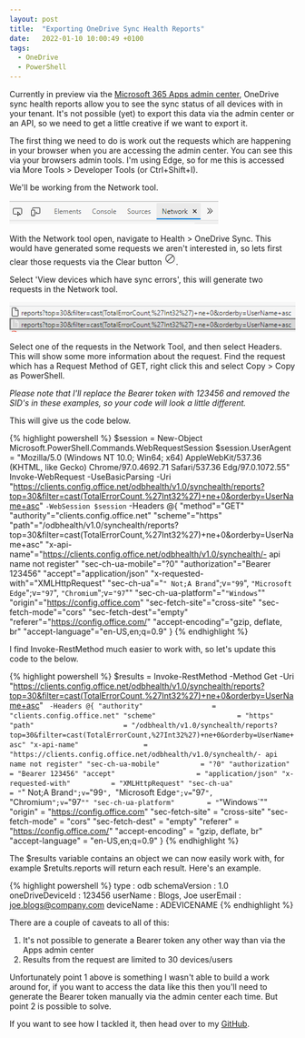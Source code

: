 ```yaml
---
layout: post
title:  "Exporting OneDrive Sync Health Reports"
date:   2022-01-10 10:00:49 +0100
tags:
  - OneDrive
  - PowerShell
---
```

Currently in preview via the [Microsoft 365 Apps admin center](https://config.office.com/officeSettings/onedrive), OneDrive sync health reports allow you to see the sync status of all devices with in your tenant. 
It's not possible (yet) to export this data via the admin center or an API, so we need to get a little creative if we want to export it.

The first thing we need to do is work out the requests which are happening in your browser when you are accessing the admin center. You can see this via your browsers admin tools. I'm using Edge, so for me this is accessed via More Tools > Developer Tools (or Ctrl+Shift+I).

We'll be working from the Network tool.

![Edge network tool](/images/edge-network-tool.png)

With the Network tool open, navigate to Health > OneDrive Sync. This would have generated some requests we aren't interested in, so lets first clear those requests via the Clear button ![clear button](/images/edge-network-tool-clear.png).

Select 'View devices which have sync errors', this will generate two requests in the Network tool.

![requests](/images/onedrive-sync-errors-requests.png)

Select one of the requests in the Network Tool, and then select Headers. This will show some more information about the request. Find the request which has a Request Method of GET, right click this and select Copy > Copy as PowerShell.

*Please note that I'll replace the Bearer token with 123456 and removed the SID's in these examples, so your code will look a little different.*

This will give us the code below. 

{% highlight powershell %}
	$session = New-Object Microsoft.PowerShell.Commands.WebRequestSession
$session.UserAgent = "Mozilla/5.0 (Windows NT 10.0; Win64; x64) AppleWebKit/537.36 (KHTML, like Gecko) Chrome/97.0.4692.71 Safari/537.36 Edg/97.0.1072.55"
Invoke-WebRequest -UseBasicParsing -Uri "https://clients.config.office.net/odbhealth/v1.0/synchealth/reports?top=30&filter=cast(TotalErrorCount,%27Int32%27)+ne+0&orderby=UserName+asc" `
-WebSession $session `
-Headers @{
"method"="GET"
  "authority"="clients.config.office.net"
  "scheme"="https"
  "path"="/odbhealth/v1.0/synchealth/reports?top=30&filter=cast(TotalErrorCount,%27Int32%27)+ne+0&orderby=UserName+asc"
  "x-api-name"="https://clients.config.office.net/odbhealth/v1.0/synchealth/- api name not register"
  "sec-ch-ua-mobile"="?0"
  "authorization"="Bearer 123456"
  "accept"="application/json"
  "x-requested-with"="XMLHttpRequest"
  "sec-ch-ua"="`" Not;A Brand`";v=`"99`", `"Microsoft Edge`";v=`"97`", `"Chromium`";v=`"97`""
  "sec-ch-ua-platform"="`"Windows`""
  "origin"="https://config.office.com"
  "sec-fetch-site"="cross-site"
  "sec-fetch-mode"="cors"
  "sec-fetch-dest"="empty"
  "referer"="https://config.office.com/"
  "accept-encoding"="gzip, deflate, br"
  "accept-language"="en-US,en;q=0.9"
}
{% endhighlight %}

I find Invoke-RestMethod much easier to work with, so let's update this code to the below.

{% highlight powershell %}
$results = Invoke-RestMethod -Method Get -Uri "https://clients.config.office.net/odbhealth/v1.0/synchealth/reports?top=30&filter=cast(TotalErrorCount,%27Int32%27)+ne+0&orderby=UserName+asc" `
-Headers @{
  "authority"                 = "clients.config.office.net"
  "scheme"                    = "https"
  "path"                      = "/odbhealth/v1.0/synchealth/reports?top=30&filter=cast(TotalErrorCount,%27Int32%27)+ne+0&orderby=UserName+asc"
  "x-api-name"                = "https://clients.config.office.net/odbhealth/v1.0/synchealth/- api name not register"
  "sec-ch-ua-mobile"          = "?0"
  "authorization"             = "Bearer 123456"
  "accept"                    = "application/json"
  "x-requested-with"          = "XMLHttpRequest"
  "sec-ch-ua"                 = "`" Not;A Brand`";v=`"99`", `"Microsoft Edge`";v=`"97`", `"Chromium`";v=`"97`""
  "sec-ch-ua-platform"        = "`"Windows`""
  "origin"                    = "https://config.office.com"
  "sec-fetch-site"            = "cross-site"
  "sec-fetch-mode"            = "cors"
  "sec-fetch-dest"            = "empty"
  "referer"                   = "https://config.office.com/"
  "accept-encoding"           = "gzip, deflate, br"
  "accept-language"           = "en-US,en;q=0.9"
}
{% endhighlight %}

The $results variable contains an object we can now easily work with, for example $retults.reports will return each result. Here's an example.

{% highlight powershell %}
type                         : odb
schemaVersion                : 1.0
oneDriveDeviceId             : 123456
userName                     : Blogs, Joe
userEmail                    : joe.blogs@company.com
deviceName                   : ADEVICENAME
{% endhighlight %}

There are a couple of caveats to all of this:

<ol>
<li>It's not possible to generate a Bearer token any other way than via the Apps admin center</li>
<li>Results from the request are limited to 30 devices/users</li>
</ol>

Unfortunately point 1 above is something I wasn't able to build a work around for, if you want to access the data like this then you'll need to generate the Bearer token manually via the admin center each time. But point 2 is possible to solve.

If you want to see how I tackled it, then head over to my [GitHub](https://github.com/iborghoff/EndpointManagement/tree/main/OneDrive).